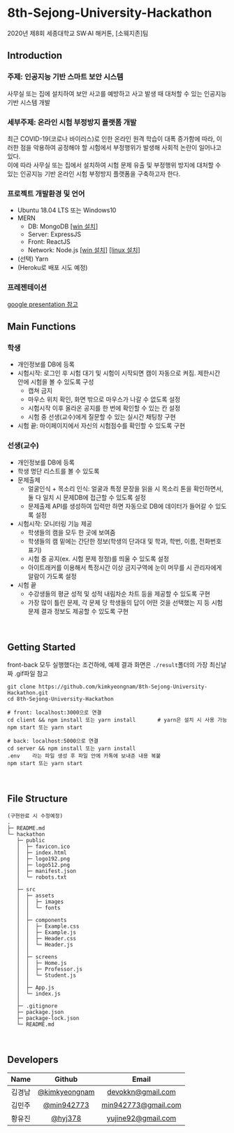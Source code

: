 # 8th-Sejong-University-Hackathon
2020년 제8회 세종대학교 SW·AI 해커톤, [소웨지존]팀
<br>

## Introduction
### 주제: 인공지능 기반 스마트 보안 시스템<br>
사무실 또는 집에 설치하여 보안 사고를 예방하고 사고 발생 때 대처할 수 있는 인공지능 기반 시스템 개발<br>
### 세부주제: 온라인 시험 부정방지 플랫폼 개발
최근 COVID-19(코로나 바이러스)로 인한 온라인 원격 학습이 대폭 증가함에 따라, 이러한 점을 악용하여 공정해야 할 시험에서 부정행위가 발생해 사회적 논란이 일어나고 있다.<br>이에 따라 사무실 또는 집에서 설치하여 시험 문제 유출 및 부정행위 방지에 대처할 수 있는 인공지능 기반 온라인 시험 부정방지 플랫폼을 구축하고자 한다.
### 프로젝트 개발환경 및 언어
* Ubuntu 18.04 LTS 또는 Windows10
* MERN
  * DB: MongoDB  [[win 설치]](https://fastdl.mongodb.org/win32/mongodb-win32-x86_64-2012plus-4.2.8-signed.msi)
  * Server: ExpressJS 
  * Front: ReactJS
  * Network: Node.js  [[win 설치]](https://nodejs.org/dist/v12.18.1/node-v12.18.1-x64.msi) [[linux 설치]](https://nodejs.org/dist/v12.18.1/node-v12.18.1-linux-x64.tar.xz)
* (선택) Yarn
* (Heroku로 배포 시도 예정)
### 프레젠테이션
[google presentation 참고](https://docs.google.com/presentation/d/1lMmQ6tUOSC-YCCTcBqePIKIEetGPeEIsL45zdqDnq9Y/edit?usp=sharing)
<br>

## Main Functions
### 학생
* 개인정보를 DB에 등록
* 시험시작: 로그인 후 시험 대기 및 시험이 시작되면 캠이 자동으로 켜짐. 제한시간 안에 시험을 볼 수 있도록 구성
  * 캡쳐 금지
  * 마우스 위치 확인, 화면 밖으로 마우스가 나갈 수 없도록 설정
  * 시험시작 이후 올라온 공지를 한 번에 확인할 수 있는 칸 설정
  * 시험 중 선생(교수)에게 질문할 수 있는 실시간 채팅창 구현
* 시험 끝: 마이페이지에서 자신의 시험점수를 확인할 수 있도록 구현
### 선생(교수)
* 개인정보를 DB에 등록
* 학생 명단 리스트를 볼 수 있도록
* 문제출제
  * 얼굴인식 + 목소리 인식: 얼굴과 특정 문장을 읽을 시 목소리 톤을 확인하면서, 둘 다 일치 시 문제DB에 접근할 수 있도록 설정
  * 문제출제 API를 생성하여 입력만 하면 자동으로 DB에 데이터가 들어갈 수 있도록 설정
* 시험시작: 모니터링 기능 제공
  * 학생들의 캠을 모두 한 곳에 보여줌
  * 학생들의 캠 밑에는 간단한 정보(학생의 단과대 및 학과, 학번, 이름, 전화번호 표기)
  * 시험 중 공지(ex. 시험 문제 정정)를 띄울 수 있도록 설정
  * 아이트래커를 이용해서 특정시간 이상 금지구역에 눈이 머무를 시 관리자에게 알람이 가도록 설정
* 시험 끝
  * 수강생들의 평균 성적 및 성적 내림차순 차트 등을 제공할 수 있도록 구현
  * 가장 많이 틀린 문제, 각 문제 당 학생들의 답이 어떤 것을 선택했는 지 등 시험 문제 결과 정보도 제공할 수 있도록 구현
<br>

## Getting Started
front-back 모두 실행했다는 조건하에, 예제 결과 화면은 ```./result```폴더의 가장 최신날짜 .gif파일 참고
```
git clone https://github.com/kimkyeongnam/8th-Sejong-University-Hackathon.git
cd 8th-Sejong-University-Hackathon

# front: localhost:3000으로 연결
cd client && npm install 또는 yarn install       # yarn은 설치 시 사용 가능
npm start 또는 yarn start

# back: localhost:5000으로 연결
cd server && npm install 또는 yarn install
.env    라는 파일 생성 후 파일 안에 카톡에 보내준 내용 복붙
npm start 또는 yarn start
```
<br>

## File Structure
```
(구현완료 시 수정예정)
.
├─ README.md
└─ hackathon
   ├─ public
   │  ├─ favicon.ico
   │  ├─ index.html
   │  ├─ logo192.png
   │  ├─ logo512.png
   │  ├─ manifest.json
   │  └─ robots.txt
   │  
   ├─ src
   │  ├─ assets
   │  │  ├─ images
   │  │  └─ fonts
   │  │ 
   │  ├─ components
   │  │  ├─ Example.css
   │  │  ├─ Example.js
   │  │  ├─ Header.css
   │  │  └─ Header.js
   │  │
   │  ├─ screens
   │  │  ├─ Home.js
   │  │  ├─ Professor.js
   │  │  └─ Student.js
   │  │
   │  ├─ App.js
   │  └─ index.js
   │
   ├─ .gitignore
   ├─ package.json
   ├─ package-lock.json
   └─ README.md
```
<br>

## Developers
|Name|Github|Email|
|:--:|:--:|:--:|
|김경남|[@kimkyeongnam](https://github.com/kimkyeongnam)|devokkn@gmail.com|
|김민주|[@min942773](https://github.com/min942773)|min942773@gmail.com|
|황유진|[@hyj378](https://github.com/hyj378)|yujine92@gmail.com|
